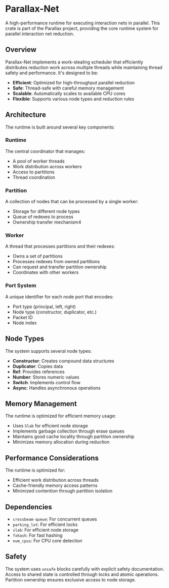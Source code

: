 # Parallax-Net

A high-performance runtime for executing interaction nets in parallel. This crate is part of the Parallax project, providing the core runtime system for parallel interaction net reduction.

## Overview

Parallax-Net implements a work-stealing scheduler that efficiently distributes reduction work across multiple threads while maintaining thread safety and performance. It's designed to be:

- **Efficient**: Optimized for high-throughput parallel reduction
- **Safe**: Thread-safe with careful memory management
- **Scalable**: Automatically scales to available CPU cores
- **Flexible**: Supports various node types and reduction rules

## Architecture

The runtime is built around several key components:

### Runtime
The central coordinator that manages:
- A pool of worker threads
- Work distribution across workers
- Access to partitions
- Thread coordination

### Partition
A collection of nodes that can be processed by a single worker:
- Storage for different node types
- Queue of redexes to process
- Ownership transfer mechanism4

### Worker
A thread that processes partitions and their redexes:
- Owns a set of partitions
- Processes redexes from owned partitions
- Can request and transfer partition ownership
- Coordinates with other workers

### Port System
A unique identifier for each node port that encodes:
- Port type (principal, left, right)
- Node type (constructor, duplicator, etc.)
- Packet ID
- Node index

## Node Types

The system supports several node types:

- **Constructor**: Creates compound data structures
- **Duplicator**: Copies data
- **Ref**: Provides references
- **Number**: Stores numeric values
- **Switch**: Implements control flow
- **Async**: Handles asynchronous operations

## Memory Management

The runtime is optimized for efficient memory usage:
- Uses `Slab` for efficient node storage
- Implements garbage collection through erase queues
- Maintains good cache locality through partition ownership
- Minimizes memory allocation during reduction

## Performance Considerations

The runtime is optimized for:
- Efficient work distribution across threads
- Cache-friendly memory access patterns
- Minimized contention through partition isolation

## Dependencies

- `crossbeam-queue`: For concurrent queues
- `parking_lot`: For efficient locks
- `slab`: For efficient node storage
- `fxhash`: For fast hashing
- `num_cpus`: For CPU core detection

## Safety

The system uses `unsafe` blocks carefully with explicit safety documentation. Access to shared state is controlled through locks and atomic operations. Partition ownership ensures exclusive access to node storage.